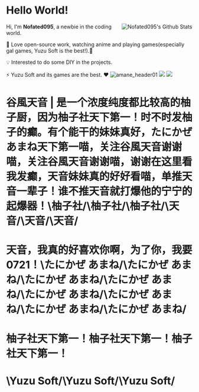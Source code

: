 <h1> Hello World!</h1>

<img align="right" src="https://bad-apple-github-readme.vercel.app/api?show_icons=true&hide_title=true&hide_rank=true&count_private=true&show_bg=1&username=nofated095" alt="Nofated095's Github Stats"/>

Hi, I'm **Nofated095**, a newbie in the coding world.

💖 Love open-source work, watching anime and playing games(especially gal games, Yuzu Soft is the best!).👀

💡 Interested to do some DIY in the projects.

⚡ Yuzu Soft and its games are the best. ❤
![amane_header01](https://user-images.githubusercontent.com/49985975/215312995-8e547670-a7c8-438c-ab86-706ae14d414b.png)
![](https://xgjalbum.oss-cn-hangzhou.aliyuncs.com/43cb7c243eab49d55b481gb8/2FFCE606-9FAA-11ED-86A5-C03EBA168291.png)
![](https://xgjalbum.oss-cn-hangzhou.aliyuncs.com/43cb7c243eab49d55b481gb8/5CA9A039-9FAA-11ED-BFBF-C03EBA168291.png)

# 谷風天音 | 是一个浓度纯度都比较高的柚子厨，因为柚子社天下第一！时不时发柚子的癫。有个能干的妹妹真好，たにかぜ あまね天下第一喵，关注谷風天音谢谢喵，关注谷風天音谢谢喵，谢谢在这里看我发癫，天音妹妹真的好好看喵，单推天音一辈子！谁不推天音就打爆他的宁宁的起爆器！\柚子社/\柚子社/\柚子社/\天音/\天音/\天音/
# 天音，我真的好喜欢你啊，为了你，我要 0721！\たにかぜ あまね/\たにかぜ あまね/\たにかぜ あまね/\たにかぜ あまね/\たにかぜ あまね/\たにかぜ あまね/\たにかぜ あまね/\たにかぜ あまね/
# 柚子社天下第一！柚子社天下第一！柚子社天下第一！
# \Yuzu Soft/\Yuzu Soft/\Yuzu Soft/
